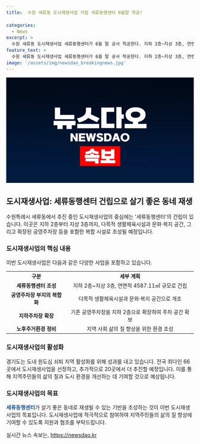 ```yaml
---
title:  수원 세류동 도시재생사업 거점 세류동행센터 6월말 착공!

categories:
  - News
excerpt: >
  수원 세류동 도시재생사업 세류동행센터가 6월 말 공사 착공한다. 지하 2층~지상 3층, 연면적 4587.11㎡ 규모로, 약 170억원 사업비 투입. 주차장 부지를 활용하여 생활체육시설, 돌봄시설, 문화·복지 공간 조성. 지하 2층에 기존 공영주차장 확장하여 주차 문제 해결과 정주 환경 개선 목표. 경기도 도시재생과장은 지역주민의 적극적인 참여와 관심을 당부. 경기도는 도시재생사업을 통해 지역 활성화를 추진하고 있음. (출처: 이데일리)
feature_text: >
  수원 세류동 도시재생사업 세류동행센터가 6월 말 공사 착공한다. 지하 2층~지상 3층, 연면적 4587.11㎡ 규모로, 약 170억원 사업비 투입. 주차장 부지를 활용하여 생활체육시설, 돌봄시설, 문화·복지 공간 조성. 지하 2층에 기존 공영주차장 확장하여 주차 문제 해결과 정주 환경 개선 목표. 경기도 도시재생과장은 지역주민의 적극적인 참여와 관심을 당부. 경기도는 도시재생사업을 통해 지역 활성화를 추진하고 있음. (출처: 이데일리)
image: '/assets/img/newsdao_breakingnews.jpg'
---
```


<p><img src="/assets/img/newsdao_breakingnews.jpg" alt="pcversion 속보" /></p>

<h2 data-ke-size="size26">도시재생사업: 세류동행센터 건립으로 살기 좋은 동네 재생</h2>

<p data-ke-size="size16">수원특례시 세류동에서 추진 중인 도시재생사업의 중심에는 '세류동행센터'의 건립이 있습니다. 이곳은 지하 2층부터 지상 3층까지, 다목적 생활체육시설과 문화·복지 공간, 그리고 확장된 공영주차장 등을 포함한 복합 시설로 조성될 예정입니다.</p>

<h3 data-ke-size="size24">도시재생사업의 핵심 내용</h3>

<p data-ke-size="size16">이번 도시재생사업은 다음과 같은 다양한 사업을 포함하고 있습니다.</p>

<table>
  <tr>
    <td style="text-align: center; height: 17px;"><b>구분</b></td>
    <td style="text-align: center; height: 17px;"><b>세부 계획</b></td>
  </tr>
  <tr>
    <td style="text-align: center; height: 17px;"><b>세류동행센터 조성</b></td>
    <td style="text-align: center; height: 17px;">지하 2층~지상 3층, 연면적 4587.11㎡ 규모로 건립</td>
  </tr>
  <tr>
    <td style="text-align: center; height: 17px;"><b>공영주차장 부지의 복합화</b></td>
    <td style="text-align: center; height: 17px;">다목적 생활체육시설과 문화·복지 공간으로 개조</td>
  </tr>
  <tr>
    <td style="text-align: center; height: 17px;"><b>지하주차장 확장</b></td>
    <td style="text-align: center; height: 17px;">기존 공영주차장을 지하 2층으로 확장하여 주차 공간 확보</td>
  </tr>
  <tr>
    <td style="text-align: center; height: 17px;"><b>노후주거환경 정비</b></td>
    <td style="text-align: center; height: 17px;">지역 사회 삶의 질 향상을 위한 환경 조성</td>
  </tr>
</table>

<h3 data-ke-size="size24">도시재생사업의 활성화</h3>

<p data-ke-size="size16">경기도는 도내 원도심 쇠퇴 지역 활성화를 위해 성과를 내고 있습니다. 전국 최다인 66곳에서 도시재생사업을 선정하고, 추가적으로 20곳에서 더 추진할 예정입니다. 이를 통해 지역주민들의 삶의 질과 도시 환경을 개선하는 데 기여할 것으로 예상됩니다.</p>

<h3 data-ke-size="size24">도시재생사업의 목표</h3>

<p data-ke-size="size16"><b><span style="color: #1a5490;">세류동행센터</span></b>가 살기 좋은 동네로 재생될 수 있는 기반을 조성하는 것이 이번 도시재생사업의 목표입니다. 도시재생사업에 적극적으로 참여하여 지역주민들의 삶의 질 향상에 기여할 수 있도록 지원과 협조를 부탁드립니다.</p>
실시간 뉴스 속보는, <a href="https://newsdao.kr" rel="dofollow">https://newsdao.kr</a>


